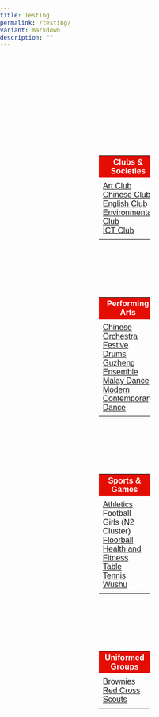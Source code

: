 ```yaml
---
title: Testing
permalink: /testing/
variant: markdown
description: ""
---
```

<style type="text/css">
body { 
font-family: Arial, sans-serif;
margin: 0; 
padding: 0; 
} 

.table-container { 
display: flex; 
flex-wrap: wrap; 
justify-content: space-between; 
margin: 200px; 
} 

.table { 
border-collapse: collapse; 
margin-bottom: 100px;
} 
 
td { 
padding: 8px; 
text-align: left; 
} 

th { 
background-color: #E40D03;
} 
} 
</style> 

<div class="table-container"> 
<table class="table"> 
<tbody>
<tr><th><span style="color:#FFFFFF;background-color:#E40D03">Clubs &amp; Societies</span></th> 
</tr><tr> 
	<td><a href="/cca-arts-club/">Art Club</a><br><a href="/cca-chinese-club/">Chinese Club</a><br><a href="/cca-english-club/">English Club</a><br><a href="/cca-environmental-club/">Environmental Club</a><br><a href="/cca-ict-club/">ICT Club</a></td>
</tr> 
</tbody>
</table>

<table class="table"> 
<tbody>
<tr><th><span style="color:#FFFFFF;background-color:#E40D03">Performing Arts</span></th> 
</tr><tr> 
	<td><a href="/cca-chinese-orchestra/">Chinese Orchestra</a><br><a href="/cca-festive-drums/">Festive Drums</a><br><a href="/cca-guzheng-ensemble/">Guzheng Ensemble</a><br><a href="/cca-malay-dance/">Malay Dance</a><br><a href="/cca-modern-contemporary-dance/">Modern Contemporary Dance</a></td>
</tr>  
</tbody>
</table>

<table class="table"> 
<tbody>
<tr><th><span style="color:#FFFFFF;background-color:#E40D03">Sports &amp; Games</span></th> 
</tr><tr> 
	<td><a href="/cca-athletics-club/">Athletics</a><br>Football Girls (N2 Cluster)<br><a href="/cca-floorball/">Floorball</a><br><a href="/cca-fun-and-fitness/">Health and Fitness</a><br><a href="/cca-table-tennis/">Table Tennis</a><br><a href="/cca-wushu/">Wushu</a></td>
</tr>  
</tbody>
</table>

<table class="table"> 
<tbody>
<tr><th><span style="color:#FFFFFF;background-color:#E40D03">Uniformed Groups</span></th> 
</tr><tr> 
	<td><a href="/cca-brownies/">Brownies</a><br><a href="/cca-red-cross/">Red Cross</a><br><a href="/cca-cub-scouts/">Scouts</a></td>
</tr>  
</tbody>
</table> 
</div>